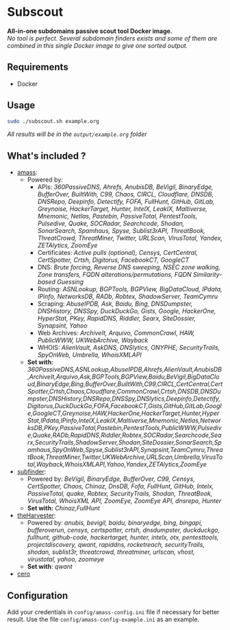 # Subscout

**All-in-one subdomains passive scout tool Docker image.**  
*No tool is perfect. Several subdomain finders exists and some of them are combined in this single Docker image to give one sorted output.*

## Requirements

- Docker

## Usage

```bash
sudo ./subscout.sh example.org
```

*All results will be in the `output/example.org` folder*

## What's included ?

- [amass](https://github.com/OWASP/Amass):
  - Powered by:
    - APIs:	*360PassiveDNS, Ahrefs, AnubisDB, BeVigil, BinaryEdge, BufferOver, BuiltWith, C99, Chaos, CIRCL, Cloudflare, DNSDB, DNSRepo, Deepinfo, Detectify, FOFA, FullHunt, GitHub, GitLab, Greynoise, HackerTarget, Hunter, IntelX, LeakIX, Maltiverse, Mnemonic, Netlas, Pastebin, PassiveTotal, PentestTools, Pulsedive, Quake, SOCRadar, Searchcode, Shodan, SonarSearch, Spamhaus, Spyse, Sublist3rAPI, ThreatBook, ThreatCrowd, ThreatMiner, Twitter, URLScan, VirusTotal, Yandex, ZETAlytics, ZoomEye*
    - Certificates:	*Active pulls (optional), Censys, CertCentral, CertSpotter, Crtsh, Digitorus, FacebookCT, GoogleCT*
    - DNS: *Brute forcing, Reverse DNS sweeping, NSEC zone walking, Zone transfers, FQDN alterations/permutations, FQDN Similarity-based Guessing*
    - Routing:	*ASNLookup, BGPTools, BGPView, BigDataCloud, IPdata, IPinfo, NetworksDB, RADb, Robtex, ShadowServer, TeamCymru*
    - Scraping:	*AbuseIPDB, Ask, Baidu, Bing, DNSDumpster, DNSHistory, DNSSpy, DuckDuckGo, Gists, Google, HackerOne, HyperStat, PKey, RapidDNS, Riddler, Searx, SiteDossier, Synapsint, Yahoo*
    - Web Archives:	*ArchiveIt, Arquivo, CommonCrawl, HAW, PublicWWW, UKWebArchive, Wayback*
    - WHOIS:	*AlienVault, AskDNS, DNSlytics, ONYPHE, SecurityTrails, SpyOnWeb, Umbrella, WhoisXMLAPI*
  - **Set with:** *360PassiveDNS,ASNLookup,AbuseIPDB,Ahrefs,AlienVault,AnubisDB,ArchiveIt,Arquivo,Ask,BGPTools,BGPView,Baidu,BeVigil,BigDataCloud,BinaryEdge,Bing,BufferOver,BuiltWith,C99,CIRCL,CertCentral,CertSpotter,Crtsh,Chaos,Cloudflare,CommonCrawl,Crtsh,DNSDB,DNSDumpster,DNSHistory,DNSRepo,DNSSpy,DNSlytics,Deepinfo,Detectify,Digitorus,DuckDuckGo,FOFA,FacebookCT,Gists,GitHub,GitLab,Google,GoogleCT,Greynoise,HAW,HackerOne,HackerTarget,Hunter,HyperStat,IPdata,IPinfo,IntelX,LeakIX,Maltiverse,Mnemonic,Netlas,NetworksDB,PKey,PassiveTotal,Pastebin,PentestTools,PublicWWW,Pulsedive,Quake,RADb,RapidDNS,Riddler,Robtex,SOCRadar,Searchcode,Searx,SecurityTrails,ShadowServer,Shodan,SiteDossier,SonarSearch,Spamhaus,SpyOnWeb,Spyse,Sublist3rAPI,Synapsint,TeamCymru,ThreatBook,ThreatMiner,Twitter,UKWebArchive,URLScan,Umbrella,VirusTotal,Wayback,WhoisXMLAPI,Yahoo,Yandex,ZETAlytics,ZoomEye*
- [subfinder](https://github.com/projectdiscovery/subfinder): 
  - Powered by: *BeVigil, BinaryEdge, BufferOver, C99, Censys, CertSpotter, Chaos, Chinaz, DnsDB, Fofa, FullHunt, GitHub, Intelx, PassiveTotal, quake, Robtex, SecurityTrails, Shodan, ThreatBook, VirusTotal, WhoisXML API, ZoomEye, ZoomEye API, dnsrepo, Hunter*
  - **Set with:** *Chinaz,FullHunt*
- [theHarvester](https://github.com/laramies/theHarvester):
  - Powered by: *anubis, bevigil, baidu, binaryedge, bing, bingapi, bufferoverun, censys, certspotter, crtsh, dnsdumpster, duckduckgo, fullhunt, github-code, hackertarget, hunter, intelx, otx, pentesttools, projectdiscovery, qwant, rapiddns, rocketreach, securityTrails, shodan, sublist3r, threatcrowd, threatminer, urlscan, vhost, virustotal, yahoo, zoomeye*
  - **Set with**: *qwant*
- [cero](https://github.com/glebarez/cero)

## Configuration

Add your credentials in `config/amass-config.ini` file if necessary for better result.
Use the file `config/amass-config-example.ini` as an example.
